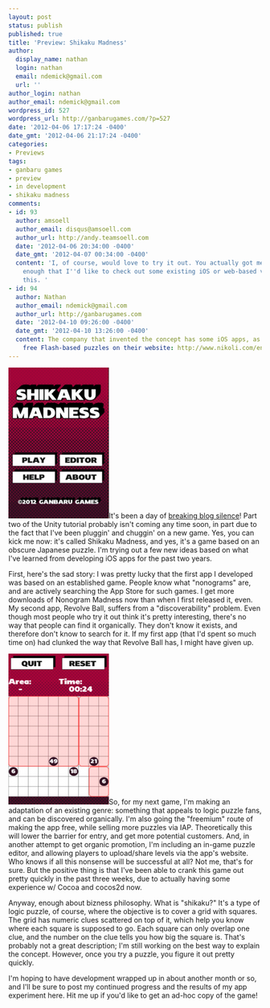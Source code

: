 ```yaml
---
layout: post
status: publish
published: true
title: 'Preview: Shikaku Madness'
author:
  display_name: nathan
  login: nathan
  email: ndemick@gmail.com
  url: ''
author_login: nathan
author_email: ndemick@gmail.com
wordpress_id: 527
wordpress_url: http://ganbarugames.com/?p=527
date: '2012-04-06 17:17:24 -0400'
date_gmt: '2012-04-06 21:17:24 -0400'
categories:
- Previews
tags:
- ganbaru games
- preview
- in development
- shikaku madness
comments:
- id: 93
  author: amsoell
  author_email: disqus@amsoell.com
  author_url: http://andy.teamsoell.com
  date: '2012-04-06 20:34:00 -0400'
  date_gmt: '2012-04-07 00:34:00 -0400'
  content: 'I, of course, would love to try it out. You actually got me interested
    enough that I''d like to check out some existing iOS or web-based versions of
    this. '
- id: 94
  author: Nathan
  author_email: ndemick@gmail.com
  author_url: http://ganbarugames.com
  date: '2012-04-10 09:26:00 -0400'
  date_gmt: '2012-04-10 13:26:00 -0400'
  content: The company that invented the concept has some iOS apps, as well as some
    free Flash-based puzzles on their website: http://www.nikoli.com/en/puzzles/shikaku/
---
```

<p><a href="/assets/uploads/2012/04/shikaku-madness-title.png"><img src="/assets/uploads/2012/04/shikaku-madness-title-200x300.png" alt="" title="shikaku-madness-title" width="200" height="300" class="alignright size-medium wp-image-529" /></a>It's been a day of <a href="http://nathandemick.com/2012/04/get-sassy/">breaking blog silence</a>! Part two of the Unity tutorial probably isn't coming any time soon, in part due to the fact that I've been pluggin' and chuggin' on a new game. Yes, you can kick me now: it's called Shikaku Madness, and yes, it's a game based on an obscure Japanese puzzle. I'm trying out a few new ideas based on what I've learned from developing iOS apps for the past two years.</p>
<p>First, here's the sad story: I was pretty lucky that the first app I developed was based on an established game. People know what "nonograms" are, and are actively searching the App Store for such games. I get more downloads of Nonogram Madness now than when I first released it, even. My second app, Revolve Ball, suffers from a "discoverability" problem. Even though most people who try it out think it's pretty interesting, there's no way that people can find it organically. They don't know it exists, and therefore don't know to search for it. If my first app (that I'd spent so much time on) had clunked the way that Revolve Ball has, I might have given up. </p>
<p><a href="/assets/uploads/2012/04/shikaku-madness-puzzle.png"><img src="/assets/uploads/2012/04/shikaku-madness-puzzle-200x300.png" alt="" title="shikaku-madness-puzzle" width="200" height="300" class="alignleft size-medium wp-image-528" /></a>So, for my next game, I'm making an adaptation of an existing genre: something that appeals to logic puzzle fans, and can be discovered organically. I'm also going the "freemium" route of making the app free, while selling more puzzles via IAP. Theoretically this will lower the barrier for entry, and get more potential customers. And, in another attempt to get organic promotion, I'm including an in-game puzzle editor, and allowing players to upload/share levels via the app's website. Who knows if all this nonsense will be successful at all? Not me, that's for sure. But the positive thing is that I've been able to crank this game out pretty quickly in the past three weeks, due to actually having some experience w/ Cocoa and cocos2d now.</p>
<p>Anyway, enough about bizness philosophy. What is "shikaku?" It's a type of logic puzzle, of course, where the objective is to cover a grid with squares. The grid has numeric clues scattered on top of it, which help you know where each square is supposed to go. Each square can only overlap one clue, and the number on the clue tells you how big the square is. That's probably not a great description; I'm still working on the best way to explain the concept. However, once you try a puzzle, you figure it out pretty quickly.</p>
<p>I'm hoping to have development wrapped up in about another month or so, and I'll be sure to post my continued progress and the results of my app experiment here. Hit me up if you'd like to get an ad-hoc copy of the game!</p>
